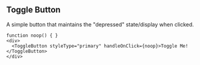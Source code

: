 
## Toggle Button

A simple button that maintains the "depressed" state/display when clicked.

```
function noop() { }
<div>
  <ToggleButton styleType="primary" handleOnClick={noop}>Toggle Me!</ToggleButton>
</div>
```
